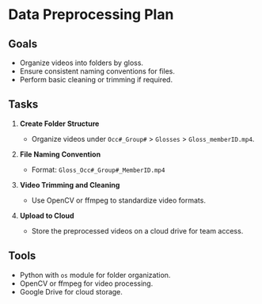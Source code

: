 # Data Preprocessing Plan

## Goals
- Organize videos into folders by gloss.
- Ensure consistent naming conventions for files.
- Perform basic cleaning or trimming if required.

## Tasks
1. **Create Folder Structure**
   - Organize videos under `Occ#_Group#` > `Glosses` > `Gloss_memberID.mp4`.

2. **File Naming Convention**
   - Format: `Gloss_Occ#_Group#_MemberID.mp4`

3. **Video Trimming and Cleaning**
   - Use OpenCV or ffmpeg to standardize video formats.

4. **Upload to Cloud**
   - Store the preprocessed videos on a cloud drive for team access.

## Tools
- Python with `os` module for folder organization.
- OpenCV or ffmpeg for video processing.
- Google Drive for cloud storage.
